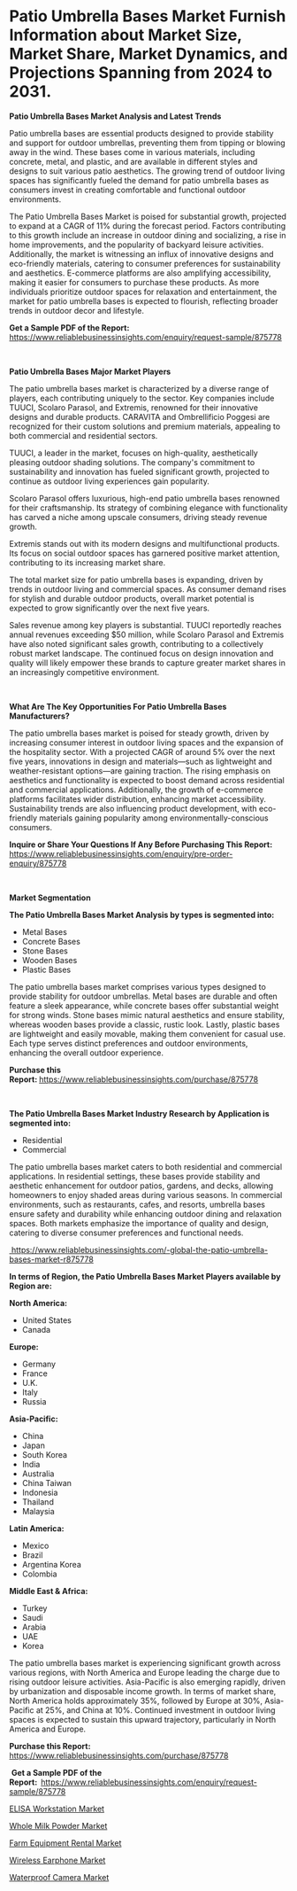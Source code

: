 <p><h1>Patio Umbrella Bases Market Furnish Information about Market Size, Market Share, Market Dynamics, and Projections Spanning from 2024 to 2031.</h1></p><p><strong>Patio Umbrella Bases Market Analysis and Latest Trends</strong></p>
<p><p>Patio umbrella bases are essential products designed to provide stability and support for outdoor umbrellas, preventing them from tipping or blowing away in the wind. These bases come in various materials, including concrete, metal, and plastic, and are available in different styles and designs to suit various patio aesthetics. The growing trend of outdoor living spaces has significantly fueled the demand for patio umbrella bases as consumers invest in creating comfortable and functional outdoor environments.</p><p>The Patio Umbrella Bases Market is poised for substantial growth, projected to expand at a CAGR of 11% during the forecast period. Factors contributing to this growth include an increase in outdoor dining and socializing, a rise in home improvements, and the popularity of backyard leisure activities. Additionally, the market is witnessing an influx of innovative designs and eco-friendly materials, catering to consumer preferences for sustainability and aesthetics. E-commerce platforms are also amplifying accessibility, making it easier for consumers to purchase these products. As more individuals prioritize outdoor spaces for relaxation and entertainment, the market for patio umbrella bases is expected to flourish, reflecting broader trends in outdoor decor and lifestyle.</p></p>
<p><strong>Get a Sample PDF of the Report:&nbsp;</strong> <a href="https://www.reliablebusinessinsights.com/enquiry/request-sample/875778">https://www.reliablebusinessinsights.com/enquiry/request-sample/875778</a></p>
<p>&nbsp;</p>
<p><strong>Patio Umbrella Bases Major Market Players</strong></p>
<p><p>The patio umbrella bases market is characterized by a diverse range of players, each contributing uniquely to the sector. Key companies include TUUCI, Scolaro Parasol, and Extremis, renowned for their innovative designs and durable products. CARAVITA and Ombrellificio Poggesi are recognized for their custom solutions and premium materials, appealing to both commercial and residential sectors.</p><p>TUUCI, a leader in the market, focuses on high-quality, aesthetically pleasing outdoor shading solutions. The company's commitment to sustainability and innovation has fueled significant growth, projected to continue as outdoor living experiences gain popularity.</p><p>Scolaro Parasol offers luxurious, high-end patio umbrella bases renowned for their craftsmanship. Its strategy of combining elegance with functionality has carved a niche among upscale consumers, driving steady revenue growth.</p><p>Extremis stands out with its modern designs and multifunctional products. Its focus on social outdoor spaces has garnered positive market attention, contributing to its increasing market share. </p><p>The total market size for patio umbrella bases is expanding, driven by trends in outdoor living and commercial spaces. As consumer demand rises for stylish and durable outdoor products, overall market potential is expected to grow significantly over the next five years.</p><p>Sales revenue among key players is substantial. TUUCI reportedly reaches annual revenues exceeding $50 million, while Scolaro Parasol and Extremis have also noted significant sales growth, contributing to a collectively robust market landscape. The continued focus on design innovation and quality will likely empower these brands to capture greater market shares in an increasingly competitive environment.</p></p>
<p>&nbsp;</p>
<p><strong>What Are The Key Opportunities For Patio Umbrella Bases Manufacturers?</strong></p>
<p><p>The patio umbrella bases market is poised for steady growth, driven by increasing consumer interest in outdoor living spaces and the expansion of the hospitality sector. With a projected CAGR of around 5% over the next five years, innovations in design and materials—such as lightweight and weather-resistant options—are gaining traction. The rising emphasis on aesthetics and functionality is expected to boost demand across residential and commercial applications. Additionally, the growth of e-commerce platforms facilitates wider distribution, enhancing market accessibility. Sustainability trends are also influencing product development, with eco-friendly materials gaining popularity among environmentally-conscious consumers.</p></p>
<p><strong>Inquire or Share Your Questions If Any Before Purchasing This Report:</strong> <a href="https://www.reliablebusinessinsights.com/enquiry/pre-order-enquiry/875778">https://www.reliablebusinessinsights.com/enquiry/pre-order-enquiry/875778</a></p>
<p>&nbsp;</p>
<p><strong>Market Segmentation</strong></p>
<p><strong>The Patio Umbrella Bases Market Analysis by types is segmented into:</strong></p>
<p><ul><li>Metal Bases</li><li>Concrete Bases</li><li>Stone Bases</li><li>Wooden Bases</li><li>Plastic Bases</li></ul></p>
<p><p>The patio umbrella bases market comprises various types designed to provide stability for outdoor umbrellas. Metal bases are durable and often feature a sleek appearance, while concrete bases offer substantial weight for strong winds. Stone bases mimic natural aesthetics and ensure stability, whereas wooden bases provide a classic, rustic look. Lastly, plastic bases are lightweight and easily movable, making them convenient for casual use. Each type serves distinct preferences and outdoor environments, enhancing the overall outdoor experience.</p></p>
<p><strong>Purchase this Report:&nbsp;</strong><a href="https://www.reliablebusinessinsights.com/purchase/875778">https://www.reliablebusinessinsights.com/purchase/875778</a></p>
<p>&nbsp;</p>
<p><strong>The Patio Umbrella Bases Market Industry Research by Application is segmented into:</strong></p>
<p><ul><li>Residential</li><li>Commercial</li></ul></p>
<p><p>The patio umbrella bases market caters to both residential and commercial applications. In residential settings, these bases provide stability and aesthetic enhancement for outdoor patios, gardens, and decks, allowing homeowners to enjoy shaded areas during various seasons. In commercial environments, such as restaurants, cafes, and resorts, umbrella bases ensure safety and durability while enhancing outdoor dining and relaxation spaces. Both markets emphasize the importance of quality and design, catering to diverse consumer preferences and functional needs.</p></p>
<p><a href="https://www.reliablebusinessinsights.com/-global-the-patio-umbrella-bases-market-r875778">&nbsp;https://www.reliablebusinessinsights.com/-global-the-patio-umbrella-bases-market-r875778</a></p>
<p><strong>In terms of Region, the Patio Umbrella Bases Market Players available by Region are:</strong></p>
<p>
    <p> <strong> North America: </strong>
        <ul>
            <li>United States</li>
            <li>Canada</li>
        </ul>
        </p> 
    <p> <strong> Europe: </strong>
        <ul>
            <li>Germany</li>
            <li>France</li>
            <li>U.K.</li>
            <li>Italy</li>
            <li>Russia</li>
        </ul>
        </p> 
    <p> <strong> Asia-Pacific: </strong>
        <ul>
            <li>China</li>
            <li>Japan</li>
            <li>South Korea</li>
            <li>India</li>
            <li>Australia</li>
            <li>China Taiwan</li>
            <li>Indonesia</li>
            <li>Thailand</li>
            <li>Malaysia</li>
        </ul>
        </p> 
    <p> <strong> Latin America: </strong>
        <ul>
            <li>Mexico</li>
            <li>Brazil</li>
            <li>Argentina Korea</li>
            <li>Colombia</li>
        </ul>
        </p> 
    <p> <strong> Middle East & Africa: </strong>
        <ul>
            <li>Turkey</li>
            <li>Saudi</li>
            <li>Arabia</li>
            <li>UAE</li>
            <li>Korea</li>
        </ul>
    </p>
    </p>
<p><p>The patio umbrella bases market is experiencing significant growth across various regions, with North America and Europe leading the charge due to rising outdoor leisure activities. Asia-Pacific is also emerging rapidly, driven by urbanization and disposable income growth. In terms of market share, North America holds approximately 35%, followed by Europe at 30%, Asia-Pacific at 25%, and China at 10%. Continued investment in outdoor living spaces is expected to sustain this upward trajectory, particularly in North America and Europe.</p></p>
<p><strong>Purchase this Report: </strong><a href="https://www.reliablebusinessinsights.com/purchase/875778">https://www.reliablebusinessinsights.com/purchase/875778</a></p>
<p>&nbsp;<strong>Get a Sample PDF of the Report:&nbsp;&nbsp;</strong><a href="https://www.reliablebusinessinsights.com/enquiry/request-sample/875778">https://www.reliablebusinessinsights.com/enquiry/request-sample/875778</a></p>
<p><strong></strong></p>
<p><p><a href="https://www.linkedin.com/pulse/elisa-workstation-market-size-share-trends-analysis-report-2ti3e?trackingId=w3A1tUncRSy7xTGbx99mLg%3D%3D">ELISA Workstation Market</a></p><p><a href="https://www.linkedin.com/pulse/whole-milk-powder-market-trends-detailed-study-its-segmentation-wxbhc?trackingId=y0Ss7y1zTsGYFttq2kHplA%3D%3D">Whole Milk Powder Market</a></p><p><a href="https://www.linkedin.com/pulse/market-leaders-laggards-global-farm-equipment-rental-trends-xsvje?trackingId=KS99BEWRTGucq4QUejWU9g%3D%3D">Farm Equipment Rental Market</a></p><p><a href="https://www.linkedin.com/pulse/wireless-earphone-market-trends-detailed-study-its-segmentation-pkmte?trackingId=xncbc8fnRw2BRvONG6lFnw%3D%3D">Wireless Earphone Market</a></p><p><a href="https://www.linkedin.com/pulse/future-trends-global-waterproof-camera-market-insights-analysis-yvjde?trackingId=aBek5bVQTh%2BVzsaFq0cI3w%3D%3D">Waterproof Camera Market</a></p></p>